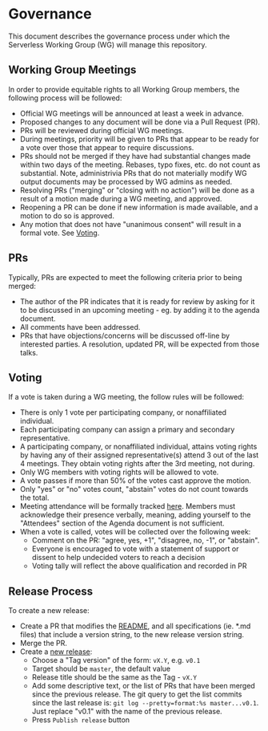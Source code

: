 # Governance

This document describes the governance process under which the Serverless
Working Group (WG) will manage this repository.

## Working Group Meetings

In order to provide equitable rights to all Working Group members,
the following process will be followed:

* Official WG meetings will be announced at least a week in advance.
* Proposed changes to any document will be done via a Pull Request (PR).
* PRs will be reviewed during official WG meetings.
* During meetings, priority will be given to PRs that appear to be ready for
  a vote over those that appear to require discussions.
* PRs should not be merged if they have had substantial changes made within
  two days of the meeting.
  Rebases, typo fixes, etc. do not count as substantial.
  Note, administrivia PRs that do not materially modify WG output documents
  may be processed by WG admins as needed.
* Resolving PRs ("merging" or "closing with no action") will be done as a
  result of a motion made during a WG meeting, and approved.
* Reopening a PR can be done if new information is made available, and a
  motion to do so is approved.
* Any motion that does not have "unanimous consent" will result in a formal
  vote. See [Voting](#voting).

## PRs

Typically, PRs are expected to meet the following criteria prior to being
merged:

* The author of the PR indicates that it is ready for review by asking for it
  to be discussed in an upcoming meeting - eg. by adding it to the agenda
  document.
* All comments have been addressed.
* PRs that have objections/concerns will be discussed off-line by interested
  parties. A resolution, updated PR, will be expected from those talks.

## Voting

If a vote is taken during a WG meeting, the follow rules will be followed:

* There is only 1 vote per participating company, or nonaffiliated individual.
* Each participating company can assign a primary and secondary representative.
* A participating company, or nonaffiliated individual, attains voting rights
  by having any of their assigned representative(s) attend 3 out of the last
  4 meetings. They obtain voting rights after the 3rd meeting, not during.
* Only WG members with voting rights will be allowed to vote.
* A vote passes if more than 50% of the votes cast approve the motion.
* Only "yes" or "no" votes count, "abstain" votes do not count towards the
  total.
* Meeting attendance will be formally tracked
  [here](https://docs.google.com/spreadsheets/d/1bw5s9sC2ggYyAiGJHEk7xm-q2KG6jyrfBy69ifkdmt0/edit#gid=0).
  Members must acknowledge their presence verbally, meaning, adding yourself
  to the "Attendees" section of the Agenda document is not sufficient.
* When a vote is called, votes will be collected over the following week: 
  * Comment on the PR: "agree, yes, +1", "disagree, no, -1", or "abstain".
  * Everyone is encouraged to vote with a statement of support or dissent to
    help undecided voters to reach a decision
  * Voting tally will reflect the above qualification and recorded in PR

## Release Process

To create a new release:
* Create a PR that modifies the [README](README.md), and all specifications
  (ie. *.md files) that include a version string, to the new release
  version string.
* Merge the PR.
* Create a [new release](https://github.com/cloudevents/spec/releases/new):
  * Choose a "Tag version" of the form: `vX.Y`, e.g. `v0.1`
  * Target should be `master`, the default value
  * Release title should be the same as the Tag - `vX.Y`
  * Add some descriptive text, or the list of PRs that have been merged
    since the previous release.
	The git query to get the list commits since the last release is:
	`git log --pretty=format:%s master...v0.1`.
	Just replace "v0.1" with the name of the previous release.
  * Press `Publish release` button

